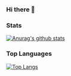 ### Hi there 👋

### Stats
[![Anurag's github stats](https://github-readme-stats.vercel.app/api?username=conflick0)](https://github.com/anuraghazra/github-readme-stats)

### Top Languages
[![Top Langs](https://github-readme-stats.vercel.app/api/top-langs/?username=conflick0)](https://github.com/anuraghazra/github-readme-stats)
